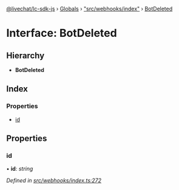 [@livechat/lc-sdk-js](../README.md) › [Globals](../globals.md) › ["src/webhooks/index"](../modules/_src_webhooks_index_.md) › [BotDeleted](_src_webhooks_index_.botdeleted.md)

# Interface: BotDeleted

## Hierarchy

* **BotDeleted**

## Index

### Properties

* [id](_src_webhooks_index_.botdeleted.md#id)

## Properties

###  id

• **id**: *string*

*Defined in [src/webhooks/index.ts:272](https://github.com/livechat/lc-sdk-js/blob/61db942/src/webhooks/index.ts#L272)*
